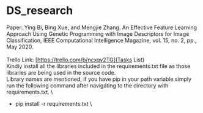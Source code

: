 # DS_research
Paper: Ying Bi, Bing Xue, and Mengjie Zhang. An Effective Feature Learning Approach Using Genetic Programming with Image Descriptors for Image Classification, IEEE Computational Intelligence Magazine, vol. 15, no. 2, pp., May 2020.\
\
Trello Link: [https://trello.com/b/ncxqv2TG](Tasks List)
\
Kindly install all the libraries included in the requirements.txt file as those libraries are being used in the source code.
\
Library names are mentioned, if you have pip in your path variable simply run the following command after navigating to the directory with requirements.txt.
\
* pip install -r requirements.txt
\
